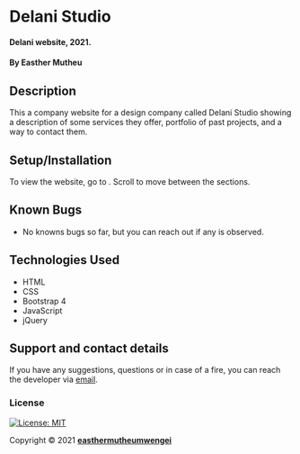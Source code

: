 # Delani Studio

#### Delani website, 2021.

#### By **Easther Mutheu**

## Description

This a company website for a design company called Delani Studio showing a description of some services they offer, portfolio of past projects, and a way to contact them.

## Setup/Installation

To view the website, go to []().
Scroll to move between the sections.

## Known Bugs

- No knowns bugs so far, but you can reach out if any is observed.

## Technologies Used

- HTML
- CSS
- Bootstrap 4
- JavaScript
- jQuery

## Support and contact details

If you have any suggestions, questions or in case of a fire, you can reach the developer via [email](esthermutheu99@gmail.com).

### License

[![License: MIT](https://img.shields.io/badge/License-MIT-yellow.svg)](LICENSE)

Copyright &copy; 2021 **[easthermutheumwengei](www.github.com/easthermutheumwengei)**
